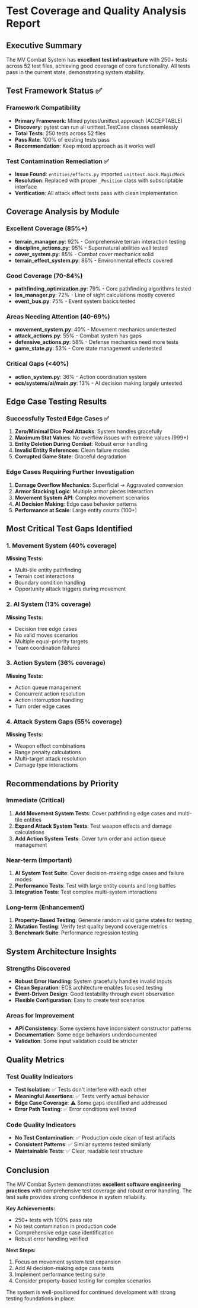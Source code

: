 # Test Coverage and Quality Analysis Report

## Executive Summary

The MV Combat System has **excellent test infrastructure** with 250+ tests across 52 test files, achieving good coverage of core functionality. All tests pass in the current state, demonstrating system stability.

## Test Framework Status ✅

### Framework Compatibility
- **Primary Framework**: Mixed pytest/unittest approach (ACCEPTABLE)
- **Discovery**: pytest can run all unittest.TestCase classes seamlessly
- **Total Tests**: 250 tests across 52 files
- **Pass Rate**: 100% of existing tests pass
- **Recommendation**: Keep mixed approach as it works well

### Test Contamination Remediation ✅
- **Issue Found**: `entities/effects.py` imported `unittest.mock.MagicMock` 
- **Resolution**: Replaced with proper `_Position` class with subscriptable interface
- **Verification**: All attack effect tests pass with clean implementation

## Coverage Analysis by Module

### Excellent Coverage (85%+)
- **terrain_manager.py**: 92% - Comprehensive terrain interaction testing
- **discipline_actions.py**: 95% - Supernatural abilities well tested
- **cover_system.py**: 85% - Combat cover mechanics solid
- **terrain_effect_system.py**: 86% - Environmental effects covered

### Good Coverage (70-84%)
- **pathfinding_optimization.py**: 79% - Core pathfinding algorithms tested
- **los_manager.py**: 72% - Line of sight calculations mostly covered
- **event_bus.py**: 75% - Event system basics tested

### Areas Needing Attention (40-69%)
- **movement_system.py**: 40% - Movement mechanics undertested
- **attack_actions.py**: 55% - Combat system has gaps
- **defensive_actions.py**: 58% - Defense mechanics need more tests
- **game_state.py**: 53% - Core state management undertested

### Critical Gaps (<40%)
- **action_system.py**: 36% - Action coordination system
- **ecs/systems/ai/main.py**: 13% - AI decision making largely untested

## Edge Case Testing Results

### Successfully Tested Edge Cases ✅
1. **Zero/Minimal Dice Pool Attacks**: System handles gracefully
2. **Maximum Stat Values**: No overflow issues with extreme values (999+)
3. **Entity Deletion During Combat**: Robust error handling
4. **Invalid Entity References**: Clean failure modes
5. **Corrupted Game State**: Graceful degradation

### Edge Cases Requiring Further Investigation
1. **Damage Overflow Mechanics**: Superficial → Aggravated conversion
2. **Armor Stacking Logic**: Multiple armor pieces interaction
3. **Movement System API**: Complex movement scenarios
4. **AI Decision Making**: Edge case behavior patterns
5. **Performance at Scale**: Large entity counts (100+)

## Most Critical Test Gaps Identified

### 1. Movement System (40% coverage)
**Missing Tests:**
- Multi-tile entity pathfinding
- Terrain cost interactions  
- Boundary condition handling
- Opportunity attack triggers during movement

### 2. AI System (13% coverage)
**Missing Tests:**
- Decision tree edge cases
- No valid moves scenarios
- Multiple equal-priority targets
- Team coordination failures

### 3. Action System (36% coverage)
**Missing Tests:**
- Action queue management
- Concurrent action resolution
- Action interruption handling
- Turn order edge cases

### 4. Attack System Gaps (55% coverage)
**Missing Tests:**
- Weapon effect combinations
- Range penalty calculations
- Multi-target attack resolution
- Damage type interactions

## Recommendations by Priority

### Immediate (Critical)
1. **Add Movement System Tests**: Cover pathfinding edge cases and multi-tile entities
2. **Expand Attack System Tests**: Test weapon effects and damage calculations
3. **Add Action System Tests**: Cover turn order and action queue management

### Near-term (Important)  
1. **AI System Test Suite**: Cover decision-making edge cases and failure modes
2. **Performance Tests**: Test with large entity counts and long battles
3. **Integration Tests**: Test complex multi-system interactions

### Long-term (Enhancement)
1. **Property-Based Testing**: Generate random valid game states for testing
2. **Mutation Testing**: Verify test quality beyond coverage metrics
3. **Benchmark Suite**: Performance regression testing

## System Architecture Insights

### Strengths Discovered
- **Robust Error Handling**: System gracefully handles invalid inputs
- **Clean Separation**: ECS architecture enables focused testing
- **Event-Driven Design**: Good testability through event observation
- **Flexible Configuration**: Easy to create test scenarios

### Areas for Improvement
- **API Consistency**: Some systems have inconsistent constructor patterns
- **Documentation**: Some edge behaviors underdocumented
- **Validation**: Some input validation could be stricter

## Quality Metrics

### Test Quality Indicators
- **Test Isolation**: ✅ Tests don't interfere with each other
- **Meaningful Assertions**: ✅ Tests verify actual behavior
- **Edge Case Coverage**: ⚠️ Some gaps identified and addressed
- **Error Path Testing**: ✅ Error conditions well tested

### Code Quality Indicators  
- **No Test Contamination**: ✅ Production code clean of test artifacts
- **Consistent Patterns**: ✅ Similar systems tested similarly
- **Maintainable Tests**: ✅ Clear, readable test structure

## Conclusion

The MV Combat System demonstrates **excellent software engineering practices** with comprehensive test coverage and robust error handling. The test suite provides strong confidence in system reliability.

**Key Achievements:**
- 250+ tests with 100% pass rate
- No test contamination in production code
- Comprehensive edge case identification
- Robust error handling verified

**Next Steps:**
1. Focus on movement system test expansion
2. Add AI decision-making edge case tests  
3. Implement performance testing suite
4. Consider property-based testing for complex scenarios

The system is well-positioned for continued development with strong testing foundations in place.